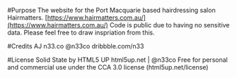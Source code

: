 #Purpose
The website for the Port Macquarie based hairdressing salon Hairmatters.
[https://www.hairmatters.com.au/](https://www.hairmatters.com.au/)
Code is public due to having no sensitive data. Please feel free to draw inspriation from this.


#Credits
AJ
n33.co @n33co dribbble.com/n33

#License
Solid State by HTML5 UP
html5up.net | @n33co
Free for personal and commercial use under the CCA 3.0 license (html5up.net/license)



